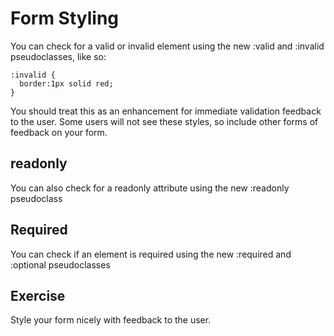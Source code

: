 # Form Styling

You can check for a valid or invalid element using the new :valid and :invalid pseudoclasses, like so:

    :invalid {
      border:1px solid red;
    }

You should treat this as an enhancement for immediate validation feedback to the user. Some users will not see these styles, so include other forms of feedback on your form.

## readonly

You can also check for a readonly attribute using the new :readonly pseudoclass

## Required

You can check if an element is required using the new :required and :optional pseudoclasses

## Exercise

Style your form nicely with feedback to the user.